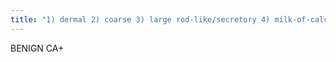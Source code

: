 ```yaml
---
title: "1) dermal 2) coarse 3) large rod-like/secretory 4) milk-of-calcium 5) round 6) punctate 7) lucent-centered 8) egg-shell or rim 9) dystrophic 10) vascular 11) sutural Info: may be micro or macro"
---
```

BENIGN CA+

